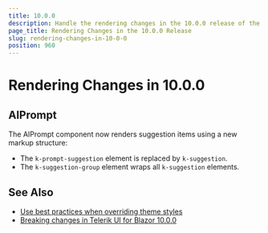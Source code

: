 ```yaml
---
title: 10.0.0
description: Handle the rendering changes in the 10.0.0 release of the Telerik UI for Blazor components.
page_title: Rendering Changes in the 10.0.0 Release
slug: rendering-changes-in-10-0-0
position: 960
---
```


# Rendering Changes in 10.0.0

## AIPrompt

The AIPrompt component now renders suggestion items using a new markup structure:

* The `k-prompt-suggestion` element is replaced by `k-suggestion`.
* The `k-suggestion-group` element wraps all `k-suggestion` elements.

## See Also

* [Use best practices when overriding theme styles](slug:themes-override#best-practices)
* [Breaking changes in Telerik UI for Blazor 10.0.0](slug:changes-in-10-0-0)